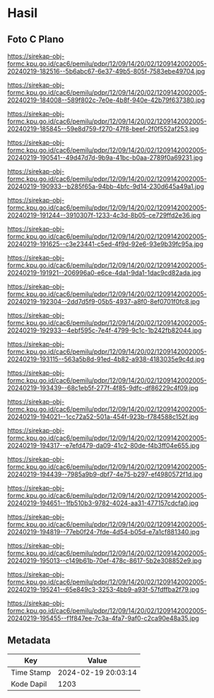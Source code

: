 # Hasil

## Foto C Plano

https://sirekap-obj-formc.kpu.go.id/cac6/pemilu/pdpr/12/09/14/20/02/1209142002005-20240219-182516--5b6abc67-6e37-49b5-805f-7583ebe49704.jpg

https://sirekap-obj-formc.kpu.go.id/cac6/pemilu/pdpr/12/09/14/20/02/1209142002005-20240219-184008--589f802c-7e0e-4b8f-940e-42b79f637380.jpg

https://sirekap-obj-formc.kpu.go.id/cac6/pemilu/pdpr/12/09/14/20/02/1209142002005-20240219-185845--59e8d759-f270-47f8-beef-2f0f552af253.jpg

https://sirekap-obj-formc.kpu.go.id/cac6/pemilu/pdpr/12/09/14/20/02/1209142002005-20240219-190541--49d47d7d-9b9a-41bc-b0aa-2789f0a69231.jpg

https://sirekap-obj-formc.kpu.go.id/cac6/pemilu/pdpr/12/09/14/20/02/1209142002005-20240219-190933--b285f65a-94bb-4bfc-9d14-230d645a49a1.jpg

https://sirekap-obj-formc.kpu.go.id/cac6/pemilu/pdpr/12/09/14/20/02/1209142002005-20240219-191244--3910307f-1233-4c3d-8b05-ce729ffd2e36.jpg

https://sirekap-obj-formc.kpu.go.id/cac6/pemilu/pdpr/12/09/14/20/02/1209142002005-20240219-191625--c3e23441-c5ed-4f9d-92e6-93e9b39fc95a.jpg

https://sirekap-obj-formc.kpu.go.id/cac6/pemilu/pdpr/12/09/14/20/02/1209142002005-20240219-191921--206996a0-e6ce-4da1-9da1-1dac9cd82ada.jpg

https://sirekap-obj-formc.kpu.go.id/cac6/pemilu/pdpr/12/09/14/20/02/1209142002005-20240219-192304--2dd7d5f9-05b5-4937-a8f0-8ef0701f0fc8.jpg

https://sirekap-obj-formc.kpu.go.id/cac6/pemilu/pdpr/12/09/14/20/02/1209142002005-20240219-192933--4ebf595c-7e4f-4799-9c1c-1b242fb82044.jpg

https://sirekap-obj-formc.kpu.go.id/cac6/pemilu/pdpr/12/09/14/20/02/1209142002005-20240219-193115--563a5b8d-91ed-4b82-a938-4183035e9c4d.jpg

https://sirekap-obj-formc.kpu.go.id/cac6/pemilu/pdpr/12/09/14/20/02/1209142002005-20240219-193439--68c1eb5f-277f-4f85-9dfc-df86229c4f09.jpg

https://sirekap-obj-formc.kpu.go.id/cac6/pemilu/pdpr/12/09/14/20/02/1209142002005-20240219-194021--1cc72a52-501a-454f-923b-f784588c152f.jpg

https://sirekap-obj-formc.kpu.go.id/cac6/pemilu/pdpr/12/09/14/20/02/1209142002005-20240219-194317--e7efd479-da09-41c2-80de-f4b3ff04e655.jpg

https://sirekap-obj-formc.kpu.go.id/cac6/pemilu/pdpr/12/09/14/20/02/1209142002005-20240219-194439--7985a9b9-dbf7-4e75-b297-ef4980572f1d.jpg

https://sirekap-obj-formc.kpu.go.id/cac6/pemilu/pdpr/12/09/14/20/02/1209142002005-20240219-194651--1fb510b3-9782-4024-aa31-477157cdcfa0.jpg

https://sirekap-obj-formc.kpu.go.id/cac6/pemilu/pdpr/12/09/14/20/02/1209142002005-20240219-194819--77eb0f24-7fde-4d54-b05d-e7a1cf881340.jpg

https://sirekap-obj-formc.kpu.go.id/cac6/pemilu/pdpr/12/09/14/20/02/1209142002005-20240219-195013--c149b61b-70ef-478c-8617-5b2e308852e9.jpg

https://sirekap-obj-formc.kpu.go.id/cac6/pemilu/pdpr/12/09/14/20/02/1209142002005-20240219-195241--65e849c3-3253-4bb9-a93f-57fdffba2f79.jpg

https://sirekap-obj-formc.kpu.go.id/cac6/pemilu/pdpr/12/09/14/20/02/1209142002005-20240219-195455--f1f847ee-7c3a-4fa7-9af0-c2ca90e48a35.jpg


## Metadata

| Key        | Value               |
| ---------- | ------------------- |
| Time Stamp | 2024-02-19 20:03:14 |
| Kode Dapil | 1203                |



